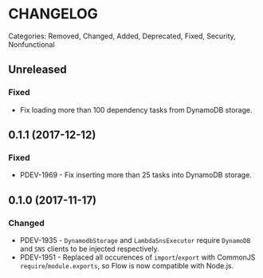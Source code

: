 # CHANGELOG

Categories: Removed, Changed, Added, Deprecated, Fixed, Security, Nonfunctional

## Unreleased

### Fixed
- Fix loading more than 100 dependency tasks from DynamoDB storage.

## 0.1.1 (2017-12-12)

### Fixed
- PDEV-1969 - Fix inserting more than 25 tasks into DynamoDB storage.

## 0.1.0 (2017-11-17)

### Changed
- PDEV-1935 - `DynamodbStorage` and `LambdaSnsExecutor` require `DynamoDB` and `SNS` clients to be injected respectively.
- PDEV-1951 - Replaced all occurences of `import`/`export` with CommonJS `require`/`module.exports`, so Flow is now compatible with Node.js.
